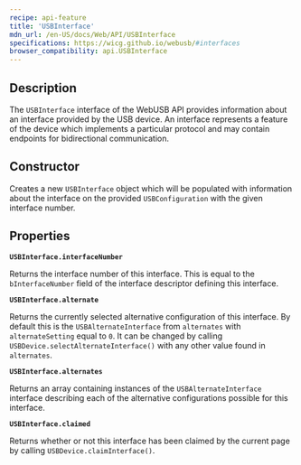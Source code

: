 ```yaml
---
recipe: api-feature
title: 'USBInterface'
mdn_url: /en-US/docs/Web/API/USBInterface
specifications: https://wicg.github.io/webusb/#interfaces
browser_compatibility: api.USBInterface
---
```


## Description

The `USBInterface` interface of the WebUSB API provides information about an interface provided by the USB device. An interface represents a feature of the device which implements a particular protocol and may contain endpoints for bidirectional communication.

## Constructor

Creates a new `USBInterface` object which will be populated with information about the interface on the provided `USBConfiguration` with the given interface number.

## Properties

**`USBInterface.interfaceNumber`**

Returns the interface number of this interface. This is equal to the `bInterfaceNumber` field of the interface descriptor defining this interface.

**`USBInterface.alternate`**

Returns the currently selected alternative configuration of this interface. By default this is the `USBAlternateInterface` from `alternates` with `alternateSetting` equal to `0`. It can be changed by calling `USBDevice.selectAlternateInterface()` with any other value found in `alternates`.

**`USBInterface.alternates`**

Returns an array containing instances of the `USBAlternateInterface` interface describing each of the alternative configurations possible for this interface.

**`USBInterface.claimed`**

Returns whether or not this interface has been claimed by the current page by calling `USBDevice.claimInterface()`.

